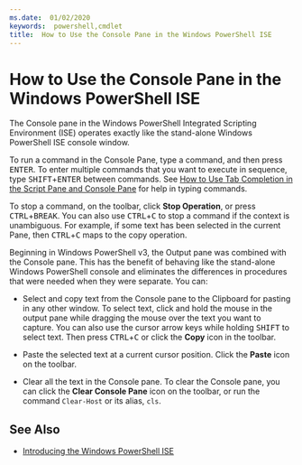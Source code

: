 ```yaml
---
ms.date:  01/02/2020
keywords:  powershell,cmdlet
title:  How to Use the Console Pane in the Windows PowerShell ISE
---
```


# How to Use the Console Pane in the Windows PowerShell ISE

The Console pane in the Windows PowerShell Integrated Scripting Environment (ISE) operates exactly
like the stand-alone Windows PowerShell ISE console window.

To run a command in the Console Pane, type a command, and then press <kbd>ENTER</kbd>. To enter multiple
commands that you want to execute in sequence, type <kbd>SHIFT</kbd>+<kbd>ENTER</kbd> between commands. See [How to Use Tab Completion in the Script Pane and Console Pane](How-to-Use-Tab-Completion-in-the-Script-Pane-and-Console-Pane.md)
for help in typing commands.

To stop a command, on the toolbar, click **Stop Operation**, or press <kbd>CTRL</kbd>+<kbd>BREAK</kbd>. You can also use
<kbd>CTRL</kbd>+<kbd>C</kbd> to stop a command if the context is unambiguous. For example, if some text has been selected
in the current Pane, then <kbd>CTRL</kbd>+<kbd>C</kbd> maps to the copy operation.

Beginning in Windows PowerShell v3, the Output pane was combined with the Console pane. This has the
benefit of behaving like the stand-alone Windows PowerShell console and eliminates the differences
in procedures that were needed when they were separate. You can:

- Select and copy text from the Console pane to the Clipboard for pasting in any other window. To
  select text, click and hold the mouse in the output pane while dragging the mouse over the text
  you want to capture. You can also use the cursor arrow keys while holding <kbd>SHIFT</kbd> to select
  text. Then press <kbd>CTRL</kbd>+<kbd>C</kbd> or click the **Copy** icon in the toolbar.

- Paste the selected text at a current cursor position. Click the **Paste** icon on the toolbar.

- Clear all the text in the Console pane. To clear the Console pane, you can click the **Clear
  Console Pane** icon on the toolbar, or run the command `Clear-Host` or its alias, `cls`.

## See Also

- [Introducing the Windows PowerShell ISE](Introducing-the-Windows-PowerShell-ISE.md)
